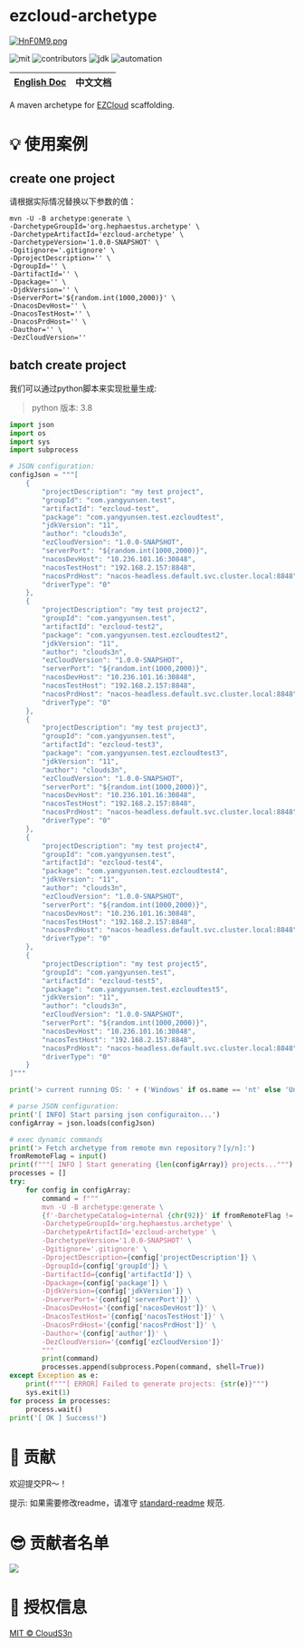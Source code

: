 # ezcloud-archetype

[![HnF0M9.png](https://s4.ax1x.com/2022/02/05/HnF0M9.png)](https://imgtu.com/i/HnF0M9)

![mit](https://img.shields.io/github/license/Project-H3phaestus/ezcloud-archetype)
![contributors](https://img.shields.io:/github/contributors/Project-H3phaestus/ezcloud-archetype)
![jdk](https://img.shields.io:/badge/JDK-11-brightgreen)
![automation](https://img.shields.io:/badge/AUTOMATION-SUPPORTED-brightgreen)

| [English Doc](./readme.md) | 中文文档 |
|:--------------------------:|:----:|

A maven archetype for [EZCloud](https://github.com/Project-H3phaestus/EZCloud) scaffolding.

# :bulb: 使用案例

## create one project

请根据实际情况替换以下参数的值：

```shell
mvn -U -B archetype:generate \
-DarchetypeGroupId='org.hephaestus.archetype' \
-DarchetypeArtifactId='ezcloud-archetype' \
-DarchetypeVersion='1.0.0-SNAPSHOT' \
-Dgitignore='.gitignore' \
-DprojectDescription='' \
-DgroupId='' \
-DartifactId='' \
-Dpackage='' \
-DjdkVersion='' \
-DserverPort='${random.int(1000,2000)}' \
-DnacosDevHost='' \
-DnacosTestHost='' \
-DnacosPrdHost='' \
-Dauthor='' \
-DezCloudVersion=''
```

## batch create project

我们可以通过python脚本来实现批量生成:
> python 版本: 3.8

```python
import json
import os
import sys
import subprocess

# JSON configuration:
configJson = """[
    {
        "projectDescription": "my test project",
        "groupId": "com.yangyunsen.test",
        "artifactId": "ezcloud-test",
        "package": "com.yangyunsen.test.ezcloudtest",
        "jdkVersion": "11",
        "author": "clouds3n",
        "ezCloudVersion": "1.0.0-SNAPSHOT",
        "serverPort": "${random.int(1000,2000)}",
        "nacosDevHost": "10.236.101.16:30848",
        "nacosTestHost": "192.168.2.157:8848",
        "nacosPrdHost": "nacos-headless.default.svc.cluster.local:8848",
        "driverType": "0"
    },
    {
        "projectDescription": "my test project2",
        "groupId": "com.yangyunsen.test",
        "artifactId": "ezcloud-test2",
        "package": "com.yangyunsen.test.ezcloudtest2",
        "jdkVersion": "11",
        "author": "clouds3n",
        "ezCloudVersion": "1.0.0-SNAPSHOT",
        "serverPort": "${random.int(1000,2000)}",
        "nacosDevHost": "10.236.101.16:30848",
        "nacosTestHost": "192.168.2.157:8848",
        "nacosPrdHost": "nacos-headless.default.svc.cluster.local:8848",
        "driverType": "0"
    },
    {
        "projectDescription": "my test project3",
        "groupId": "com.yangyunsen.test",
        "artifactId": "ezcloud-test3",
        "package": "com.yangyunsen.test.ezcloudtest3",
        "jdkVersion": "11",
        "author": "clouds3n",
        "ezCloudVersion": "1.0.0-SNAPSHOT",
        "serverPort": "${random.int(1000,2000)}",
        "nacosDevHost": "10.236.101.16:30848",
        "nacosTestHost": "192.168.2.157:8848",
        "nacosPrdHost": "nacos-headless.default.svc.cluster.local:8848",
        "driverType": "0"
    },
    {
        "projectDescription": "my test project4",
        "groupId": "com.yangyunsen.test",
        "artifactId": "ezcloud-test4",
        "package": "com.yangyunsen.test.ezcloudtest4",
        "jdkVersion": "11",
        "author": "clouds3n",
        "ezCloudVersion": "1.0.0-SNAPSHOT",
        "serverPort": "${random.int(1000,2000)}",
        "nacosDevHost": "10.236.101.16:30848",
        "nacosTestHost": "192.168.2.157:8848",
        "nacosPrdHost": "nacos-headless.default.svc.cluster.local:8848",
        "driverType": "0"
    },
    {
        "projectDescription": "my test project5",
        "groupId": "com.yangyunsen.test",
        "artifactId": "ezcloud-test5",
        "package": "com.yangyunsen.test.ezcloudtest5",
        "jdkVersion": "11",
        "author": "clouds3n",
        "ezCloudVersion": "1.0.0-SNAPSHOT",
        "serverPort": "${random.int(1000,2000)}",
        "nacosDevHost": "10.236.101.16:30848",
        "nacosTestHost": "192.168.2.157:8848",
        "nacosPrdHost": "nacos-headless.default.svc.cluster.local:8848",
        "driverType": "0"
    }
]"""

print('> current running OS: ' + ('Windows' if os.name == 'nt' else 'Unix'))

# parse JSON configuration:
print('[ INFO] Start parsing json configuraiton...')
configArray = json.loads(configJson)

# exec dynamic commands
print('> Fetch archetype from remote mvn repository？[y/n]:')
fromRemoteFlag = input()
print(f"""[ INFO ] Start generating {len(configArray)} projects...""")
processes = []
try:
    for config in configArray:
        command = f"""
        mvn -U -B archetype:generate \
        {f'-DarchetypeCatalog=internal {chr(92)}' if fromRemoteFlag != 'y' else ''}
        -DarchetypeGroupId='org.hephaestus.archetype' \
        -DarchetypeArtifactId='ezcloud-archetype' \
        -DarchetypeVersion='1.0.0-SNAPSHOT' \
        -Dgitignore='.gitignore' \
        -DprojectDescription={config['projectDescription']} \
        -DgroupId={config['groupId']} \
        -DartifactId={config['artifactId']} \
        -Dpackage={config['package']} \
        -DjdkVersion={config['jdkVersion']} \
        -DserverPort='{config['serverPort']}' \
        -DnacosDevHost='{config['nacosDevHost']}' \
        -DnacosTestHost='{config['nacosTestHost']}' \
        -DnacosPrdHost='{config['nacosPrdHost']}' \
        -Dauthor='{config['author']}' \
        -DezCloudVersion='{config['ezCloudVersion']}'
        """
        print(command)
        processes.append(subprocess.Popen(command, shell=True))
except Exception as e:
    print(f"""[ ERROR] Failed to generate projects: {str(e)}""")
    sys.exit(1)
for process in processes:
    process.wait()
print('[ OK ] Success!')

```

# :hammer: 贡献

欢迎提交PR～！

提示: 如果需要修改readme，请准守 [standard-readme](https://github.com/RichardLitt/standard-readme) 规范.

# :sunglasses: 贡献者名单

<a href="https://github.com/Project-H3phaestus/ezcloud/graphs/contributors">
  <img src="https://contrib.rocks/image?repo=Project-H3phaestus/ezcloud-archetype" />
</a>

# :blue_book: 授权信息

[MIT © CloudS3n](./LICENSE)
